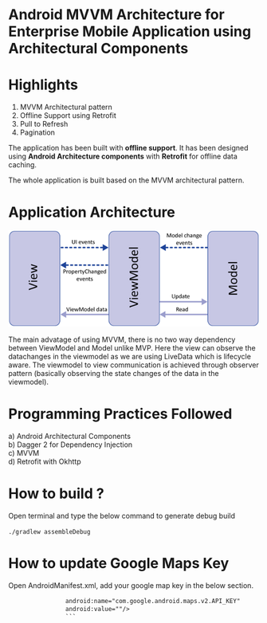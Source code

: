 # Android MVVM Architecture for Enterprise Mobile Application using Architectural Components

# Highlights

1. MVVM Architectural pattern
2. Offline Support using Retrofit
3. Pull to Refresh
4. Pagination



The application has been built with **offline support**. It has been designed using **Android Architecture components** with **Retrofit** for offline data caching.

The whole application is built based on the MVVM architectural pattern.

# Application Architecture
<img src="/screenshots/arch.png"  alt="Home"/>

The main advatage of using MVVM, there is no two way dependency between ViewModel and Model unlike MVP. Here the view can observe the datachanges in the viewmodel as we are using LiveData which is lifecycle aware. The viewmodel to view communication is achieved through observer pattern (basically observing the state changes of the data in the viewmodel).


# Programming Practices Followed
a) Android Architectural Components <br/>
b) Dagger 2 for Dependency Injection <br/>
c) MVVM <br/>
d) Retrofit with Okhttp <br/>

# How to build ?

Open terminal and type the below command to generate debug build <br/>

``` ./gradlew assembleDebug ```

# How to update Google Maps Key

Open AndroidManifest.xml, add your google map key in the below section.

``` <meta-data
                android:name="com.google.android.maps.v2.API_KEY"
                android:value=""/>
                ```
